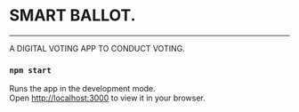 # SMART BALLOT.
----------------------------------------------------------------------------------------
A DIGITAL VOTING APP TO CONDUCT VOTING.

### `npm start`

Runs the app in the development mode.\
Open [http://localhost:3000](http://localhost:3000) to view it in your browser.





